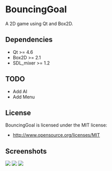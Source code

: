 BouncingGoal
============

A 2D game using Qt and Box2D.

Dependencies
------------
* Qt >= 4.6
* Box2D >= 2.1
* SDL_mixer >= 1.2

TODO
----
* Add AI
* Add Menu

License
-------
BouncingGoal is licensed under the MIT license:

* http://www.opensource.org/licenses/MIT

Screenshots
-----------
<img src="http://i50.tinypic.com/2vbs9pf.png" />
<img src="http://i49.tinypic.com/xlihc9.png" />
<img src="http://i46.tinypic.com/cn4md.png" />

